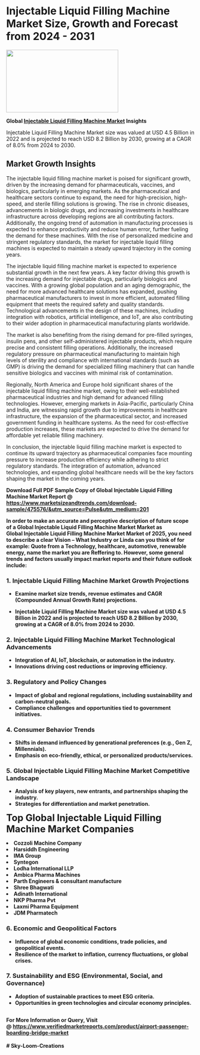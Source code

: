 <H1>Injectable Liquid Filling Machine Market Size, Growth and Forecast from 2024 - 2031</H1><img class="aligncenter size-medium wp-image-584254" src="https://thirdeyenews.in/wp-content/uploads/2024/09/Global-Market-Research-300x168.jpeg" alt="" width="300" height="168" /><p><strong>Global&nbsp;<a href="https://www.marketsizeandtrends.com/download-sample/475576/&amp;utm_source=Pulse&amp;utm_medium=201">Injectable Liquid Filling Machine Market</a> Insights</strong></p><p>Injectable Liquid Filling Machine Market size was valued at USD 4.5 Billion in 2022 and is projected to reach USD 8.2 Billion by 2030, growing at a CAGR of 8.0% from 2024 to 2030.</p><p><h2>Market Growth Insights</h2> <p>The injectable liquid filling machine market is poised for significant growth, driven by the increasing demand for pharmaceuticals, vaccines, and biologics, particularly in emerging markets. As the pharmaceutical and healthcare sectors continue to expand, the need for high-precision, high-speed, and sterile filling solutions is growing. The rise in chronic diseases, advancements in biologic drugs, and increasing investments in healthcare infrastructure across developing regions are all contributing factors. Additionally, the ongoing trend of automation in manufacturing processes is expected to enhance productivity and reduce human error, further fueling the demand for these machines. With the rise of personalized medicine and stringent regulatory standards, the market for injectable liquid filling machines is expected to maintain a steady upward trajectory in the coming years.</p> <p><strong></strong></p> <p>The injectable liquid filling machine market is expected to experience substantial growth in the next few years. A key factor driving this growth is the increasing demand for injectable drugs, particularly biologics and vaccines. With a growing global population and an aging demographic, the need for more advanced healthcare solutions has expanded, pushing pharmaceutical manufacturers to invest in more efficient, automated filling equipment that meets the required safety and quality standards. Technological advancements in the design of these machines, including integration with robotics, artificial intelligence, and IoT, are also contributing to their wider adoption in pharmaceutical manufacturing plants worldwide.</p> <p>The market is also benefiting from the rising demand for pre-filled syringes, insulin pens, and other self-administered injectable products, which require precise and consistent filling operations. Additionally, the increased regulatory pressure on pharmaceutical manufacturing to maintain high levels of sterility and compliance with international standards (such as GMP) is driving the demand for specialized filling machinery that can handle sensitive biologics and vaccines with minimal risk of contamination.</p> <p>Regionally, North America and Europe hold significant shares of the injectable liquid filling machine market, owing to their well-established pharmaceutical industries and high demand for advanced filling technologies. However, emerging markets in Asia-Pacific, particularly China and India, are witnessing rapid growth due to improvements in healthcare infrastructure, the expansion of the pharmaceutical sector, and increased government funding in healthcare systems. As the need for cost-effective production increases, these markets are expected to drive the demand for affordable yet reliable filling machinery.</p> <p>In conclusion, the injectable liquid filling machine market is expected to continue its upward trajectory as pharmaceutical companies face mounting pressure to increase production efficiency while adhering to strict regulatory standards. The integration of automation, advanced technologies, and expanding global healthcare needs will be the key factors shaping the market in the coming years.</p> <p><strong></p><p><span class=""><strong>Download Full PDF Sample Copy of Global Injectable Liquid Filling Machine Market Report</strong> @ <a href="https://www.marketsizeandtrends.com/download-sample/475576/&amp;utm_source=Pulse&amp;utm_medium=201" target="_blank">https://www.marketsizeandtrends.com/download-sample/475576/&amp;utm_source=Pulse&amp;utm_medium=201</a></span></p><p>In order to make an accurate and perceptive description of future scope of a Global&nbsp;Injectable Liquid Filling Machine Market Market as Global&nbsp;Injectable Liquid Filling Machine Market Market of 2025, you need to describe a clear Vision &ndash; What Industry or Linda can you think of for example: Quote from a Technology, healthcare, automotive, renewable energy, name the market you are Reffering to. However, some general trends and factors usually impact market reports and their future outlook include:</p><h3>1.&nbsp;<strong>Injectable Liquid Filling Machine Market Growth Projections</strong></h3><ul><li>Examine market size trends, revenue estimates and CAGR (Compounded Annual Growth Rate) projections.</li><li><p>Injectable Liquid Filling Machine Market size was valued at USD 4.5 Billion in 2022 and is projected to reach USD 8.2 Billion by 2030, growing at a CAGR of 8.0% from 2024 to 2030.</p></li></ul><h3>2.&nbsp;<strong>Injectable Liquid Filling Machine Market Technological Advancements</strong></h3><ul><li>Integration of AI, IoT, blockchain, or automation in the industry.</li><li>Innovations driving cost reductions or improving efficiency.</li></ul><h3>3.&nbsp;<strong>Regulatory and Policy Changes</strong></h3><ul><li>Impact of global and regional regulations, including sustainability and carbon-neutral goals.</li><li>Compliance challenges and opportunities tied to government initiatives.</li></ul><h3>4.&nbsp;<strong>Consumer Behavior Trends</strong></h3><ul><li>Shifts in demand influenced by generational preferences (e.g., Gen Z, Millennials).</li><li>Emphasis on eco-friendly, ethical, or personalized products/services.</li></ul><h3>5.&nbsp;<strong>Global Injectable Liquid Filling Machine Market Competitive Landscape</strong></h3><ul><li>Analysis of key players, new entrants, and partnerships shaping the industry.</li><li>Strategies for differentiation and market penetration.</li></ul><p data-pm-slice="1 1 []"><span style="color: inherit; font-family: inherit; font-size: 25px;">Top Global Injectable Liquid Filling Machine Market Companies</span></p><div class="" data-test-id=""><p><li>Cozzoli Machine Company</li><li> Harsiddh Engineering</li><li> IMA Group</li><li> Syntegon</li><li> Lodha International LLP</li><li> Ambica Pharma Machines</li><li> Parth Engineers & consultant manufacture</li><li> Shree Bhagwati</li><li> Adinath International</li><li> NKP Pharma Pvt</li><li> Laxmi Pharma Equipment</li><li> JDM Pharmatech</li></p></div><h3>6.&nbsp;<strong>Economic and Geopolitical Factors</strong></h3><ul><li>Influence of global economic conditions, trade policies, and geopolitical events.</li><li>Resilience of the market to inflation, currency fluctuations, or global crises.</li></ul><h3>7.&nbsp;<strong>Sustainability and ESG (Environmental, Social, and Governance)</strong></h3><ul><li>Adoption of sustainable practices to meet ESG criteria.</li><li>Opportunities in green technologies and circular economy principles.</li></ul><h2><strong style="font-size: 14px;">For More Information or Query, Visit @&nbsp;</strong><a style="background-color: #ffffff; font-size: 14px;" href="https://www.marketsizeandtrends.com/report/injectable-liquid-filling-machine-market/" target="_blank">https://www.verifiedmarketreports.com/product/airport-passenger-boarding-bridge-market</a></h2># Sky-Loom-Creations
